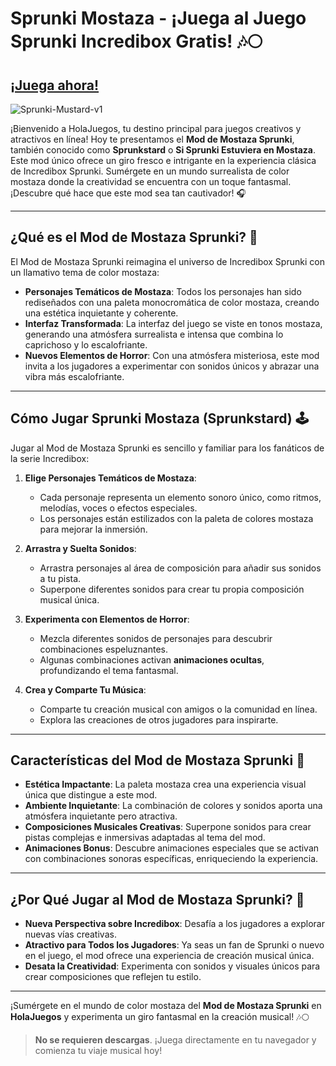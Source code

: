 # Sprunki Mostaza - ¡Juega al Juego Sprunki Incredibox Gratis! 🎶🌕

## [¡Juega ahora!](https://tinyurl.com/2y4s3m9d)


![Sprunki-Mustard-v1](https://github.com/user-attachments/assets/92f034a8-6559-478c-9e59-baa5ddd68598)


¡Bienvenido a HolaJuegos, tu destino principal para juegos creativos y atractivos en línea! Hoy te presentamos el **Mod de Mostaza Sprunki**, también conocido como **Sprunkstard** o **Si Sprunki Estuviera en Mostaza**. Este mod único ofrece un giro fresco e intrigante en la experiencia clásica de Incredibox Sprunki. Sumérgete en un mundo surrealista de color mostaza donde la creatividad se encuentra con un toque fantasmal. ¡Descubre qué hace que este mod sea tan cautivador! 🎧

---

## ¿Qué es el Mod de Mostaza Sprunki? 🌟

El Mod de Mostaza Sprunki reimagina el universo de Incredibox Sprunki con un llamativo tema de color mostaza:

- **Personajes Temáticos de Mostaza**: Todos los personajes han sido rediseñados con una paleta monocromática de color mostaza, creando una estética inquietante y coherente.
- **Interfaz Transformada**: La interfaz del juego se viste en tonos mostaza, generando una atmósfera surrealista e intensa que combina lo caprichoso y lo escalofriante.
- **Nuevos Elementos de Horror**: Con una atmósfera misteriosa, este mod invita a los jugadores a experimentar con sonidos únicos y abrazar una vibra más escalofriante.

---

## Cómo Jugar Sprunki Mostaza (Sprunkstard) 🕹️

Jugar al Mod de Mostaza Sprunki es sencillo y familiar para los fanáticos de la serie Incredibox:

1. **Elige Personajes Temáticos de Mostaza**:
   - Cada personaje representa un elemento sonoro único, como ritmos, melodías, voces o efectos especiales.
   - Los personajes están estilizados con la paleta de colores mostaza para mejorar la inmersión.

2. **Arrastra y Suelta Sonidos**:
   - Arrastra personajes al área de composición para añadir sus sonidos a tu pista.
   - Superpone diferentes sonidos para crear tu propia composición musical única.

3. **Experimenta con Elementos de Horror**:
   - Mezcla diferentes sonidos de personajes para descubrir combinaciones espeluznantes.
   - Algunas combinaciones activan **animaciones ocultas**, profundizando el tema fantasmal.

4. **Crea y Comparte Tu Música**:
   - Comparte tu creación musical con amigos o la comunidad en línea.
   - Explora las creaciones de otros jugadores para inspirarte.

---

## Características del Mod de Mostaza Sprunki 🎵

- **Estética Impactante**: La paleta mostaza crea una experiencia visual única que distingue a este mod.
- **Ambiente Inquietante**: La combinación de colores y sonidos aporta una atmósfera inquietante pero atractiva.
- **Composiciones Musicales Creativas**: Superpone sonidos para crear pistas complejas e inmersivas adaptadas al tema del mod.
- **Animaciones Bonus**: Descubre animaciones especiales que se activan con combinaciones sonoras específicas, enriqueciendo la experiencia.

---

## ¿Por Qué Jugar al Mod de Mostaza Sprunki? 🎉

- **Nueva Perspectiva sobre Incredibox**: Desafía a los jugadores a explorar nuevas vías creativas.
- **Atractivo para Todos los Jugadores**: Ya seas un fan de Sprunki o nuevo en el juego, el mod ofrece una experiencia de creación musical única.
- **Desata la Creatividad**: Experimenta con sonidos y visuales únicos para crear composiciones que reflejen tu estilo.

---

¡Sumérgete en el mundo de color mostaza del **Mod de Mostaza Sprunki** en **HolaJuegos** y experimenta un giro fantasmal en la creación musical! 🎶🌕

> **No se requieren descargas**. ¡Juega directamente en tu navegador y comienza tu viaje musical hoy!
